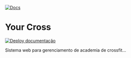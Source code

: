 [![Docs](https://img.shields.io/badge/docs-online-success?style=flat-square&logo=mkdocs)](https://cileno.github.io/your-cross/)

# Your Cross

[![Deploy documentação](https://github.com/cileno/your-cross/actions/workflows/deploy.yml/badge.svg)](https://github.com/cileno/your-cross/actions/workflows/deploy.yml)

Sistema web para gerenciamento de academia de crossfit...
